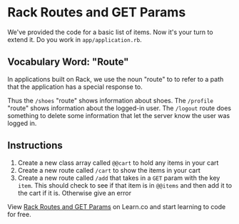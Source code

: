 # Rack Routes and GET Params

We've provided the code for a basic list of items. Now it's your turn to extend it.
Do you work in `app/application.rb`.

## Vocabulary Word: "Route"

In applications built on Rack, we use the noun "route" to to refer to a path
that the application has a special response to.

Thus the `/shoes` "route" shows information about shoes. The `/profile` "route"
shows information about the logged-in user. The `/logout` route does something
to delete some information that let the server know the user was logged in.

## Instructions

  1. Create a new class array called `@@cart` to hold any items in your cart
  2. Create a new route called `/cart` to show the items in your cart
  3. Create a new route called `/add` that takes in a `GET` param with the key `item`. This should check to see if that item is in `@@items` and then add it to the cart if it is. Otherwise give an error

<p data-visibility='hidden'>View <a href='https://learn.co/lessons/rack-get-params-lab' title='Rack Routes and GET Params'>Rack Routes and GET Params</a> on Learn.co and start learning to code for free.</p>
